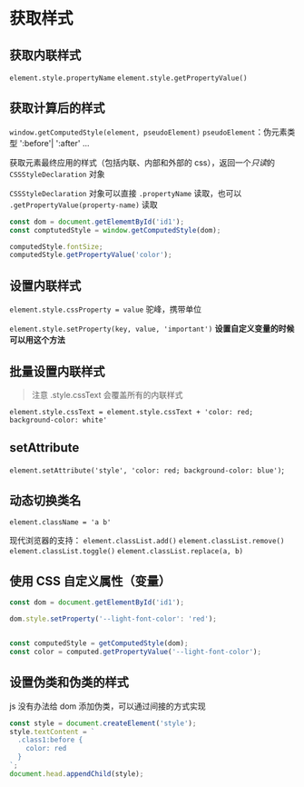 # 获取样式

## 获取内联样式

`element.style.propertyName`
`element.style.getPropertyValue()`

## 获取计算后的样式

`window.getComputedStyle(element, pseudoElement)`
`pseudoElement`：伪元素类型 ':before'| ':after' ...

获取元素最终应用的样式（包括内联、内部和外部的 css），返回一个*只读*的 `CSSStyleDeclaration` 对象

`CSSStyleDeclaration` 对象可以直接 `.propertyName` 读取，也可以 `.getPropertyValue(property-name)` 读取

```js
const dom = document.getElememtById('id1');
const comptutedStyle = window.getComputedStyle(dom);

computedStyle.fontSize;
computedStyle.getPropertyValue('color');
```

## 设置内联样式

`element.style.cssProperty = value`
驼峰，携带单位

`element.style.setProperty(key, value, 'important')`
**设置自定义变量的时候可以用这个方法**

## 批量设置内联样式

> 注意 .style.cssText 会覆盖所有的内联样式

`element.style.cssText = element.style.cssText + 'color: red; background-color: white'`

## setAttribute

`element.setAttribute('style', 'color: red; background-color: blue')`;

## 动态切换类名

`element.className = 'a b'`

现代浏览器的支持：
`element.classList.add()`
`element.classList.remove()`
`element.classList.toggle()`
`element.classList.replace(a, b)`

## 使用 CSS 自定义属性（变量）

```js
const dom = document.getElementById('id1');

dom.style.setProperty('--light-font-color': 'red');


const computedStyle = getComputedStyle(dom);
const color = computed.getPropertyValue('--light-font-color');
```

## 设置伪类和伪类的样式

js 没有办法给 dom 添加伪类，可以通过间接的方式实现

```js
const style = document.createElement('style');
style.textContent = `
  .class1:before {
    color: red
  }
`;
document.head.appendChild(style);
```
